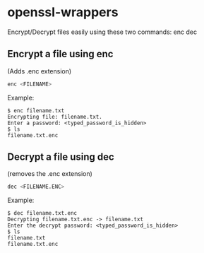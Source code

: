# openssl-wrappers
Encrypt/Decrypt files easily using these two commands: enc dec


## Encrypt a file using enc
(Adds .enc extension)

```bash
enc <FILENAME>
```
Example:
```
$ enc filename.txt
Encrypting file: filename.txt.
Enter a password: <typed_password_is_hidden>
$ ls
filename.txt.enc
```
## Decrypt a file using dec
(removes the .enc extension)

```bash
dec <FILENAME.ENC>
```
Example:
```
$ dec filename.txt.enc
Decrypting filename.txt.enc -> filename.txt
Enter the decrypt password: <typed_password_is_hidden>
$ ls
filename.txt
filename.txt.enc
```
